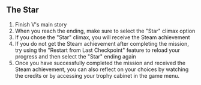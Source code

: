 ## The Star

1. Finish V's main story
2. When you reach the ending, make sure to select the "Star" climax option
3. If you chose the "Star" climax, you will receive the Steam achievement
4. If you do not get the Steam achievement after completing the mission, try using the "Restart from Last Checkpoint" feature to reload your progress and then select the "Star" ending again
5. Once you have successfully completed the mission and received the Steam achievement, you can also reflect on your choices by watching the credits or by accessing your trophy cabinet in the game menu.